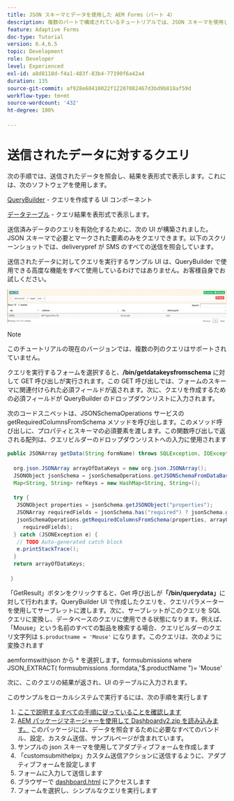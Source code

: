 ```yaml
---
title: JSON スキーマとデータを使用した AEM Forms（パート 4）
description: 複数のパートで構成されているチュートリアルでは、JSON スキーマを使用したアダプティブフォームの作成と、送信されたデータのクエリに関する手順を説明します。
feature: Adaptive Forms
doc-type: Tutorial
version: 6.4,6.5
topic: Development
role: Developer
level: Experienced
exl-id: a8d8118d-f4a1-483f-83b4-77190f6a42a4
duration: 135
source-git-commit: af928e60410022f12207082467d3bd9b818af59d
workflow-type: tm+mt
source-wordcount: '432'
ht-degree: 100%

---
```


# 送信されたデータに対するクエリ


次の手順では、送信されたデータを照会し、結果を表形式で表示します。これには、次のソフトウェアを使用します。

[QueryBuilder](https://querybuilder.js.org/) - クエリを作成する UI コンポーネント

[データテーブル](https://datatables.net/) - クエリ結果を表形式で表示します。

送信済みデータのクエリを有効化するために、次の UI が構築されました。JSON スキーマで必要とマークされた要素のみをクエリできます。以下のスクリーンショットでは、deliverypref が SMS のすべての送信を照会しています。

送信されたデータに対してクエリを実行するサンプル UI は、QueryBuilder で使用できる高度な機能をすべて使用しているわけではありません。お客様自身でお試しください。

![querybuilder](assets/querybuilderui.gif)

>[!NOTE]
>
>このチュートリアルの現在のバージョンでは、複数の列のクエリはサポートされていません。

クエリを実行するフォームを選択すると、**/bin/getdatakeysfromschema** に対して GET 呼び出しが実行されます。この GET 呼び出しでは、フォームのスキーマに関連付けられた必須フィールドが返されます。次に、クエリを作成するための必須フィールドが QueryBuilder のドロップダウンリストに入力されます。

次のコードスニペットは、JSONSchemaOperations サービスの getRequiredColumnsFromSchema メソッドを呼び出します。このメソッド呼び出しに、プロパティとスキーマの必須要素を渡します。この関数呼び出しで返される配列は、クエリビルダーのドロップダウンリストへの入力に使用されます

```java
public JSONArray getData(String formName) throws SQLException, IOException {

  org.json.JSONArray arrayOfDataKeys = new org.json.JSONArray();
  JSONObject jsonSchema = jsonSchemaOperations.getJSONSchemaFromDataBase(formName);
  Map<String, String> refKeys = new HashMap<String, String>();

  try {
   JSONObject properties = jsonSchema.getJSONObject("properties");
   JSONArray requiredFields = jsonSchema.has("required") ? jsonSchema.getJSONArray("required") : null;
   jsonSchemaOperations.getRequiredColumnsFromSchema(properties, arrayOfDataKeys, "", jsonSchema, refKeys,
     requiredFields);
  } catch (JSONException e) {
   // TODO Auto-generated catch block
   e.printStackTrace();
  }
  return arrayOfDataKeys;

 }
```

「GetResult」ボタンをクリックすると、Get 呼び出しが&#x200B;**「/bin/querydata」**&#x200B;に対して行われます。QueryBuilder UI で作成したクエリを、クエリパラメーターを使用してサーブレットに渡します。次に、サーブレットがこのクエリを SQL クエリに変換し、データベースのクエリに使用できる状態になります。例えば、「Mouse」という名前のすべての製品を検索する場合、クエリビルダーのクエリ文字列は `$.productname = 'Mouse'` になります。このクエリは、次のように変換されます

aemformswithjson から &#42; を選択します。formsubmissions  where JSON_EXTRACT(  formsubmissions .formdata,&quot;$.productName &quot;)= &#39;Mouse&#39;

次に、このクエリの結果が返され、UI のテーブルに入力されます。

このサンプルをローカルシステムで実行するには、次の手順を実行します

1. [ここで説明するすべての手順に従っていることを確認します](part2.md)
1. [AEM パッケージマネージャーを使用して Dashboardv2.zip を読み込みます。](assets/dashboardv2.zip) このパッケージには、データを照会するために必要なすべてのバンドル、設定、カスタム送信、サンプルページが含まれています。
1. サンプルの json スキーマを使用してアダプティブフォームを作成します
1. 「customsubmithelpx」カスタム送信アクションに送信するように、アダプティブフォームを設定します
1. フォームに入力して送信します
1. ブラウザーで [dashboard.html](http://localhost:4502/content/AemForms/dashboard.html) にアクセスします
1. フォームを選択し、シンプルなクエリを実行します
